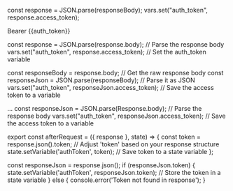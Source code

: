 const response = JSON.parse(responseBody);
vars.set("auth_token", response.access_token);

Bearer {{auth_token}}

const response = JSON.parse(response.body); // Parse the response body
vars.set("auth_token", response.access_token); // Set the auth_token variable

const responseBody = response.body; // Get the raw response body
const responseJson = JSON.parse(responseBody); // Parse it as JSON
vars.set("auth_token", responseJson.access_token); // Save the access token to a variable


...
const responseJson = JSON.parse(Response.body); // Parse the response body
vars.set("auth_token", responseJson.access_token); // Save the access token to a variable


export const afterRequest = ({ response }, state) => {
  const token = response.json().token; // Adjust 'token' based on your response structure
  state.setVariable('authToken', token); // Save token to a state variable
};

const responseJson = response.json();
if (responseJson.token) {
    state.setVariable('authToken', responseJson.token); // Store the token in a state variable
} else {
    console.error('Token not found in response');
}
